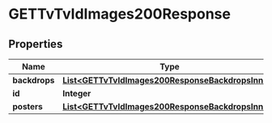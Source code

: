 

# GETTvTvIdImages200Response


## Properties

| Name | Type | Description | Notes |
|------------ | ------------- | ------------- | -------------|
|**backdrops** | [**List&lt;GETTvTvIdImages200ResponseBackdropsInner&gt;**](GETTvTvIdImages200ResponseBackdropsInner.md) |  |  [optional] |
|**id** | **Integer** |  |  [optional] |
|**posters** | [**List&lt;GETTvTvIdImages200ResponseBackdropsInner&gt;**](GETTvTvIdImages200ResponseBackdropsInner.md) |  |  [optional] |



